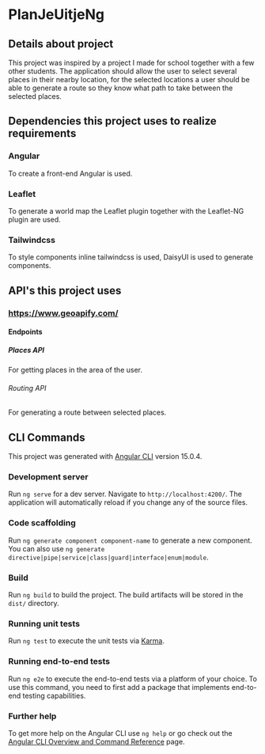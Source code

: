 # PlanJeUitjeNg

## Details about project

This project was inspired by a project I made for school together with a few other students. The application should allow the user to select several places in their nearby location, for the selected locations a user should be able to generate a route so they know what path to take between the selected places.

## Dependencies this project uses to realize requirements

### Angular

To create a front-end Angular is used.

### Leaflet

To generate a world map the Leaflet plugin together with the Leaflet-NG plugin are used.

### Tailwindcss

To style components inline tailwindcss is used, DaisyUI is used to generate components.

## API's this project uses

### https://www.geoapify.com/

#### Endpoints

##### Places API

For getting places in the area of the user.

###### Routing API

For generating a route between selected places.

## CLI Commands

This project was generated with [Angular CLI](https://github.com/angular/angular-cli) version 15.0.4.

### Development server

Run `ng serve` for a dev server. Navigate to `http://localhost:4200/`. The application will automatically reload if you change any of the source files.

### Code scaffolding

Run `ng generate component component-name` to generate a new component. You can also use `ng generate directive|pipe|service|class|guard|interface|enum|module`.

### Build

Run `ng build` to build the project. The build artifacts will be stored in the `dist/` directory.

### Running unit tests

Run `ng test` to execute the unit tests via [Karma](https://karma-runner.github.io).

### Running end-to-end tests

Run `ng e2e` to execute the end-to-end tests via a platform of your choice. To use this command, you need to first add a package that implements end-to-end testing capabilities.

### Further help

To get more help on the Angular CLI use `ng help` or go check out the [Angular CLI Overview and Command Reference](https://angular.io/cli) page.
